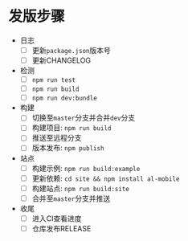 # 发版步骤

- 日志
  - [ ] 更新`package.json`版本号
  - [ ] 更新CHANGELOG
- 检测
  - [ ] `npm run test`
  - [ ] `npm run build`
  - [ ] `npm run dev:bundle`
- 构建
  - [ ] 切换至`master`分支并合并`dev`分支
  - [ ] 构建项目: `npm run build`
  - [ ] 推送至远程分支
  - [ ] 版本发布: `npm publish`
- 站点
  - [ ] 构建示例: `npm run build:example`
  - [ ] 更新依赖: `cd site && npm install al-mobile`
  - [ ] 构建站点: `npm run build:site`
  - [ ] 合并至`master`分支并推送
- 收尾
  - [ ] 进入CI查看进度
  - [ ] 仓库发布RELEASE
